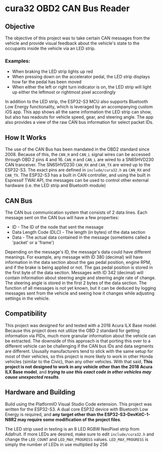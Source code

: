 # cura32 OBD2 CAN Bus Reader


## Objective
The objective of this project was to take certain CAN messages from the vehicle and provide visual feedback about the vehicle's state to the occupants inside the vehicle via an LED strip.

### Examples:
* When braking the LED strip lights up red
* When pressing down on the accelerator pedal, the LED strip displays how far the pedal has been moved
* When either the left or right turn indicator is on, the LED strip will light up either the leftmost or rightmost pixel accordingly

In addition to the LED strip, the ESP32-S3 MCU also supports Bluetooth Low Energy functionality, which is leveraged by an accompanying custom iOS app. This app shows all the same information the LED strip can show, but also has readouts for vehicle speed, gear, and steering angle. The app also provides a view of the raw CAN bus information for select packet IDs.

## How It Works
The use of the CAN Bus has been mandated in the OBD2 standard since 2008. Because of this, the `CAN_H` and `CAN_L` signal wires can be accessed through OBD 2 pins 4 and 16. `CAN_H` and `CAN_L` are wired to a SN65HVD230 CAN tranceiver. The SN65HVD230 `CAN_RX` and `CAN_TX` are wired up to the ESP32-S3. The exact pins are defined in `include/cura32.h` as `CAN_RX` and `CAN_TX`. The ESP32-S3 has a built in CAN controller, and using the built in Espressif TWAI API, the messages can be used to control other external hardware (i.e. the LED strip and Bluetooth module)

## CAN Bus
The CAN bus communication system that consists of 2 data lines. Each message sent on the CAN bus will have a few properties:

* ID - The ID of the node that sent the message
* Data Length Code (DLC) - The length (in bytes) of the data section
* Data - The actual data contained in the message (sometiems called a 'packet' or a 'frame')

Depending on the message's ID, the message's data could have different meanings. For example, any message with ID 380 (decimal) will have information in the data section about the gas pedal position, engine RPM, and if the brake is being applied or not. The gas pedal position is stored in the first byte of the data section. Messages with ID 342 (decimal) will contain information about steering angle and steering angle rate of change. The steering angle is stored in the first 2 bytes of the data section. The function of all messages is not yet known, but it can be deduced by logging messages sent from the vehicle and seeing how it changes while adjusting settings in the vehicle.

## Compatibility
This project was designed for and tested with a 2018 Acura ILX Base model. Because this project does not utilize the OBD 2 standard for getting information via PIDs, much more granular information about the vehicle can be extracted. The downside of this approach is that porting this over to a different vehicle can be challenging if the CAN bus IDs and data segments are different. Ususally manufacturers tend to stick with the same setup for most of their vehicles, so this project is more likely to work in other Honda vehicles (similar to the Civic), than any other vehicles. With that said, **This project is not designed to work in any vehicle other than the 2018 Acura ILX Base model**, and ***trying to use this exact code in other vehicles may cause unexpected results***.

## Hardware and Building
Build using the PlatformIO Visual Studio Code extension. This project was written for the ESP32-S3. A dual core ESP32 device with Bluetooth Low Energy is required, and **any target other than the ESP32-S3-DevKitC-1-N8R2 may require some modification of the project files**.

The LED strip used in testing is an 8 LED RGBW NeoPixel strip from Adafruit. If more LEDs are desired, make sure to edit `include/cura32.h` and change the `LED_COUNT` and `LED_MAX_PROGRESS` values. `LED_MAX_PROGRESS` is simply the number of LEDs in use multiplied by 256
